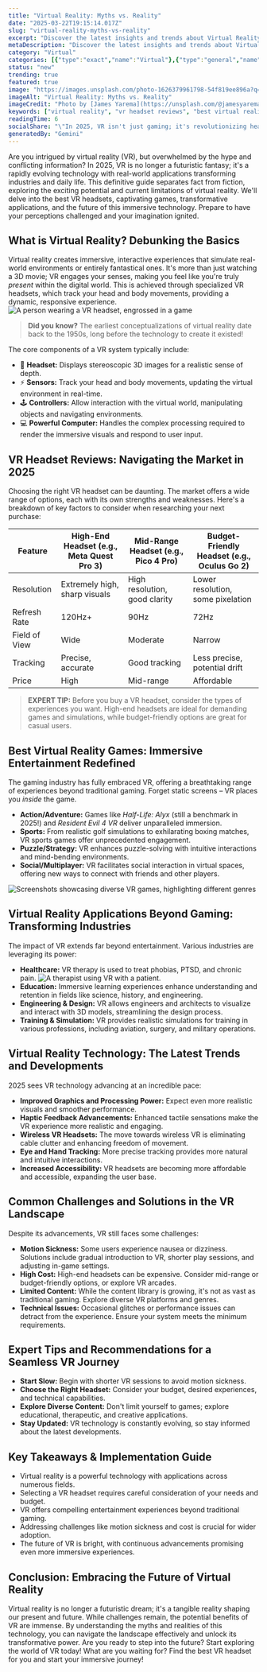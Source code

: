 ```yaml
---
title: "Virtual Reality: Myths vs. Reality"
date: "2025-03-22T19:15:14.017Z"
slug: "virtual-reality-myths-vs-reality"
excerpt: "Discover the latest insights and trends about Virtual Reality. This comprehensive guide covers everything you need to know about Virtual Reality in 2025."
metaDescription: "Discover the latest insights and trends about Virtual Reality. This comprehensive guide covers everything you need to know about Virtual Reality in 2025."
category: "Virtual"
categories: [{"type":"exact","name":"Virtual"},{"type":"general","name":"Entertainment"},{"type":"medium","name":"Game Development"},{"type":"specific","name":"3D Modeling"},{"type":"niche","name":"Avatar Animation"}]
status: "new"
trending: true
featured: true
image: "https://images.unsplash.com/photo-1626379961798-54f819ee896a?q=85&w=1200&fit=max&fm=webp&auto=compress"
imageAlt: "Virtual Reality: Myths vs. Reality"
imageCredit: "Photo by [James Yarema](https://unsplash.com/@jamesyarema) on Unsplash"
keywords: ["virtual reality", "vr headset reviews", "best virtual reality games", "virtual reality applications", "what is virtual reality", "virtual reality technology", "buy vr headset", "virtual reality for gaming", "virtual reality therapy", "future of virtual reality"]
readingTime: 6
socialShare: "\"In 2025, VR isn't just gaming; it's revolutionizing healthcare, education, and design.  The immersive possibilities are only limited by our imagination.\""
generatedBy: "Gemini"
---
```




Are you intrigued by virtual reality (VR), but overwhelmed by the hype and conflicting information?  In 2025, VR is no longer a futuristic fantasy; it's a rapidly evolving technology with real-world applications transforming industries and daily life. This definitive guide separates fact from fiction, exploring the exciting potential and current limitations of virtual reality. We'll delve into the best VR headsets, captivating games, transformative applications, and the future of this immersive technology.  Prepare to have your perceptions challenged and your imagination ignited.

## What is Virtual Reality?  Debunking the Basics

Virtual reality creates immersive, interactive experiences that simulate real-world environments or entirely fantastical ones.  It's more than just watching a 3D movie; VR engages your senses, making you feel like you're truly *present* within the digital world. This is achieved through specialized VR headsets, which track your head and body movements, providing a dynamic, responsive experience.  ![A person wearing a VR headset, engrossed in a game](https://images.unsplash.com/photo-1576633587382-13ddf37b1fc1?q=85&w=1200&fit=max&fm=webp&auto=compress)

> **Did you know?** The earliest conceptualizations of virtual reality date back to the 1950s, long before the technology to create it existed!

The core components of a VR system typically include:

* 🔑 **Headset:** Displays stereoscopic 3D images for a realistic sense of depth.
* ⚡ **Sensors:** Track your head and body movements, updating the virtual environment in real-time.
* 🕹️ **Controllers:** Allow interaction with the virtual world, manipulating objects and navigating environments.
* 💻 **Powerful Computer:**  Handles the complex processing required to render the immersive visuals and respond to user input.

## VR Headset Reviews: Navigating the Market in 2025

Choosing the right VR headset can be daunting. The market offers a wide range of options, each with its own strengths and weaknesses.  Here's a breakdown of key factors to consider when researching your next purchase:

| Feature          | High-End Headset (e.g., Meta Quest Pro 3) | Mid-Range Headset (e.g., Pico 4 Pro) | Budget-Friendly Headset (e.g., Oculus Go 2) |
|-----------------|-----------------------------------------|--------------------------------------|---------------------------------------|
| Resolution        | Extremely high, sharp visuals             | High resolution, good clarity           | Lower resolution, some pixelation       |
| Refresh Rate     | 120Hz+                                  | 90Hz                                 | 72Hz                                  |
| Field of View    | Wide                                     | Moderate                             | Narrow                                 |
| Tracking         | Precise, accurate                         | Good tracking                          | Less precise, potential drift          |
| Price            | High                                      | Mid-range                             | Affordable                             |

> **EXPERT TIP:**  Before you buy a VR headset, consider the types of experiences you want.  High-end headsets are ideal for demanding games and simulations, while budget-friendly options are great for casual users.

## Best Virtual Reality Games: Immersive Entertainment Redefined

The gaming industry has fully embraced VR, offering a breathtaking range of experiences beyond traditional gaming.  Forget static screens – VR places you *inside* the game.

* **Action/Adventure:**  Games like *Half-Life: Alyx* (still a benchmark in 2025!) and *Resident Evil 4 VR* deliver unparalleled immersion.
* **Sports:** From realistic golf simulations to exhilarating boxing matches, VR sports games offer unprecedented engagement.
* **Puzzle/Strategy:** VR enhances puzzle-solving with intuitive interactions and mind-bending environments.
* **Social/Multiplayer:**  VR facilitates social interaction in virtual spaces, offering new ways to connect with friends and other players.

![Screenshots showcasing diverse VR games, highlighting different genres](https://images.unsplash.com/photo-1593508512255-86ab42a8e620?q=85&w=1200&fit=max&fm=webp&auto=compress)

## Virtual Reality Applications Beyond Gaming: Transforming Industries

The impact of VR extends far beyond entertainment.  Various industries are leveraging its power:

* **Healthcare:** VR therapy is used to treat phobias, PTSD, and chronic pain.  ![A therapist using VR with a patient.](https://images.unsplash.com/photo-1626379961798-54f819ee896a?q=85&w=1200&fit=max&fm=webp&auto=compress)
* **Education:** Immersive learning experiences enhance understanding and retention in fields like science, history, and engineering.
* **Engineering & Design:** VR allows engineers and architects to visualize and interact with 3D models, streamlining the design process.
* **Training & Simulation:** VR provides realistic simulations for training in various professions, including aviation, surgery, and military operations.

## Virtual Reality Technology: The Latest Trends and Developments

2025 sees VR technology advancing at an incredible pace:

* **Improved Graphics and Processing Power:**  Expect even more realistic visuals and smoother performance.
* **Haptic Feedback Advancements:**  Enhanced tactile sensations make the VR experience more realistic and engaging.
* **Wireless VR Headsets:**  The move towards wireless VR is eliminating cable clutter and enhancing freedom of movement.
* **Eye and Hand Tracking:**  More precise tracking provides more natural and intuitive interactions.
* **Increased Accessibility:**  VR headsets are becoming more affordable and accessible, expanding the user base.

## Common Challenges and Solutions in the VR Landscape

Despite its advancements, VR still faces some challenges:

* **Motion Sickness:**  Some users experience nausea or dizziness.  Solutions include gradual introduction to VR, shorter play sessions, and adjusting in-game settings.
* **High Cost:**  High-end headsets can be expensive.  Consider mid-range or budget-friendly options, or explore VR arcades.
* **Limited Content:**  While the content library is growing, it's not as vast as traditional gaming.  Explore diverse VR platforms and genres.
* **Technical Issues:**  Occasional glitches or performance issues can detract from the experience.  Ensure your system meets the minimum requirements.

## Expert Tips and Recommendations for a Seamless VR Journey

* **Start Slow:**  Begin with shorter VR sessions to avoid motion sickness.
* **Choose the Right Headset:**  Consider your budget, desired experiences, and technical capabilities.
* **Explore Diverse Content:**  Don't limit yourself to games; explore educational, therapeutic, and creative applications.
* **Stay Updated:**  VR technology is constantly evolving, so stay informed about the latest developments.

## Key Takeaways & Implementation Guide

* Virtual reality is a powerful technology with applications across numerous fields.
* Selecting a VR headset requires careful consideration of your needs and budget.
* VR offers compelling entertainment experiences beyond traditional gaming.
* Addressing challenges like motion sickness and cost is crucial for wider adoption.
* The future of VR is bright, with continuous advancements promising even more immersive experiences.

## Conclusion: Embracing the Future of Virtual Reality

Virtual reality is no longer a futuristic dream; it's a tangible reality shaping our present and future. While challenges remain, the potential benefits of VR are immense.  By understanding the myths and realities of this technology, you can navigate the landscape effectively and unlock its transformative power.  Are you ready to step into the future?  Start exploring the world of VR today!  What are you waiting for?  Find the best VR headset for you and start your immersive journey!

